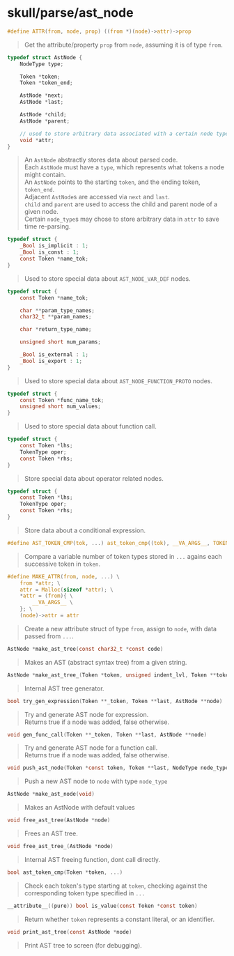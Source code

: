 # skull/parse/ast_node

```c
#define ATTR(from, node, prop) ((from *)(node)->attr)->prop
```

> Get the attribute/property `prop` from `node`, assuming it is of type `from`.

```c
typedef struct AstNode {
	NodeType type;

	Token *token;
	Token *token_end;

	AstNode *next;
	AstNode *last;

	AstNode *child;
	AstNode *parent;

	// used to store arbitrary data associated with a certain node type
	void *attr;
}
```

> An `AstNode` abstractly stores data about parsed code.
> \
> Each `AstNode` must have a `type`, which represents what tokens a node might
> contain.
> \
> An `AstNode` points to the starting `token`, and the ending token, `token_end`.
> \
> Adjacent `AstNode`s are accessed via `next` and `last`.
> \
> `child` and `parent` are used to access the child and parent node of a given
> node.
> \
> Certain `node_type`s may chose to store arbitrary data in `attr` to save time
> re-parsing.

```c
typedef struct {
	_Bool is_implicit : 1;
	_Bool is_const : 1;
	const Token *name_tok;
}
```

> Used to store special data about `AST_NODE_VAR_DEF` nodes.

```c
typedef struct {
	const Token *name_tok;

	char **param_type_names;
	char32_t **param_names;

	char *return_type_name;

	unsigned short num_params;

	_Bool is_external : 1;
	_Bool is_export : 1;
}
```

> Used to store special data about `AST_NODE_FUNCTION_PROTO` nodes.

```c
typedef struct {
	const Token *func_name_tok;
	unsigned short num_values;
}
```

> Used to store special data about function call.

```c
typedef struct {
	const Token *lhs;
	TokenType oper;
	const Token *rhs;
}
```

> Store special data about operator related nodes.

```c
typedef struct {
	const Token *lhs;
	TokenType oper;
	const Token *rhs;
}
```

> Store data about a conditional expression.

```c
#define AST_TOKEN_CMP(tok, ...) ast_token_cmp((tok), __VA_ARGS__, TOKEN_END)
```

> Compare a variable number of token types stored in `...` agains each
> successive token in `token`.

```c
#define MAKE_ATTR(from, node, ...) \
	from *attr; \
	attr = Malloc(sizeof *attr); \
	*attr = (from){ \
		__VA_ARGS__ \
	}; \
	(node)->attr = attr
```

> Create a new attribute struct of type `from`, assign to `node`, with data
> passed from `...`.

```c
AstNode *make_ast_tree(const char32_t *const code)
```

> Makes an AST (abstract syntax tree) from a given string.

```c
AstNode *make_ast_tree_(Token *token, unsigned indent_lvl, Token **token_last)
```

> Internal AST tree generator.

```c
bool try_gen_expression(Token **_token, Token **last, AstNode **node)
```

> Try and generate AST node for expression.
> \
> Returns true if a node was added, false otherwise.

```c
void gen_func_call(Token **_token, Token **last, AstNode **node)
```

> Try and generate AST node for a function call.
> \
> Returns true if a node was added, false otherwise.

```c
void push_ast_node(Token *const token, Token **last, NodeType node_type, AstNode **node)
```

> Push a new AST node to `node` with type `node_type`

```c
AstNode *make_ast_node(void)
```

> Makes an AstNode with default values

```c
void free_ast_tree(AstNode *node)
```

> Frees an AST tree.

```c
void free_ast_tree_(AstNode *node)
```

> Internal AST freeing function, dont call directly.

```c
bool ast_token_cmp(Token *token, ...)
```

> Check each token's type starting at `token`, checking against the
> corresponding token type specified in `...`

```c
__attribute__((pure)) bool is_value(const Token *const token)
```

> Return whether `token` represents a constant literal, or an identifier.

```c
void print_ast_tree(const AstNode *node)
```

> Print AST tree to screen (for debugging).

